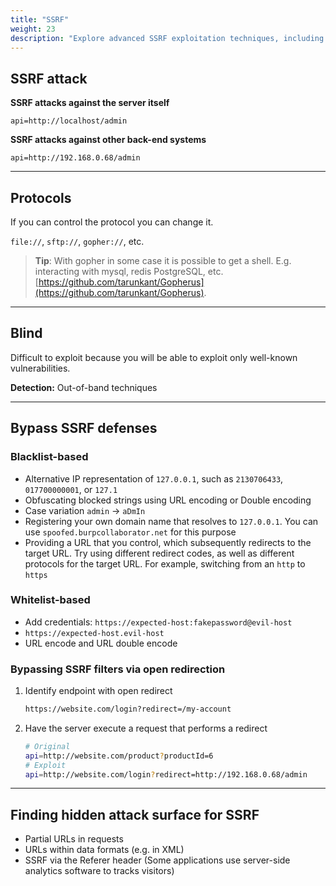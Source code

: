 ```yaml
---
title: "SSRF"
weight: 23
description: "Explore advanced SSRF exploitation techniques, including bypassing filters, blind SSRF detection, protocol manipulation, and using tools like Gopherus to exploit internal services."
---
```


## SSRF attack

**SSRF attacks against the server itself**

```http
api=http://localhost/admin
```

**SSRF attacks against other back-end systems**

```http
api=http://192.168.0.68/admin
```

---

## Protocols

If you can control the protocol you can change it.

`file://`, `sftp://`, `gopher://`, etc.

> **Tip**: With gopher in some case it is possible to get a shell. E.g. interacting with mysql, redis PostgreSQL, etc. [https://github.com/tarunkant/Gopherus](https://github.com/tarunkant/Gopherus).

---

## Blind

Difficult to exploit because you will be able to exploit only well-known vulnerabilities.

**Detection:** Out-of-band techniques

---

## Bypass SSRF defenses

### Blacklist-based

* Alternative IP representation of `127.0.0.1`, such as `2130706433`, `017700000001`, or `127.1`
* Obfuscating blocked strings using URL encoding or Double encoding
* Case variation `admin` -> `aDmIn`
* Registering your own domain name that resolves to `127.0.0.1`. You can use `spoofed.burpcollaborator.net` for this purpose
* Providing a URL that you control, which subsequently redirects to the target URL. Try using different redirect codes, as well as different protocols for the target URL. For example, switching from an `http` to `https`

### Whitelist-based

* Add credentials: `https://expected-host:fakepassword@evil-host`
* `https://expected-host.evil-host`
* URL encode and URL double encode

### Bypassing SSRF filters via open redirection

1. Identify endpoint with open redirect

    ```md
    https://website.com/login?redirect=/my-account
    ```

2. Have the server execute a request that performs a redirect

    ```sh
    # Original
    api=http://website.com/product?productId=6
    # Exploit
    api=http://website.com/login?redirect=http://192.168.0.68/admin
    ```

---

## Finding hidden attack surface for SSRF

* Partial URLs in requests
* URLs within data formats (e.g. in XML)
* SSRF via the Referer header (Some applications use server-side analytics software to tracks visitors)
